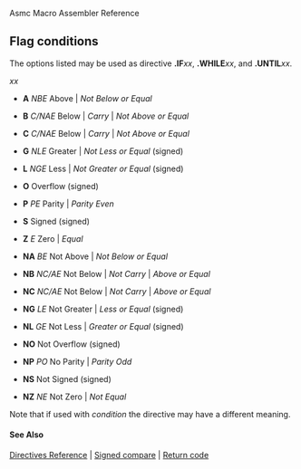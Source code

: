 Asmc Macro Assembler Reference

## Flag conditions

The options listed may be used as directive **.IF**_xx_, **.WHILE**_xx_, and **.UNTIL**_xx_.

_xx_

- **A**
_NBE_
Above | _Not Below or Equal_

- **B**
_C/NAE_
Below | _Carry_ | _Not Above or Equal_

- **C**
_C/NAE_
Below | _Carry_ | _Not Above or Equal_

- **G**
_NLE_
Greater | _Not Less or Equal_ (signed)

- **L**
_NGE_
Less | _Not Greater or Equal_ (signed)

- **O**
Overflow (signed)

- **P**
_PE_
Parity | _Parity Even_

- **S**
Signed (signed)

- **Z**
_E_
Zero | _Equal_

- **NA**
_BE_
Not Above | _Not Below or Equal_

- **NB**
_NC/AE_
Not Below | _Not Carry_ | _Above or Equal_

- **NC**
_NC/AE_
Not Below | _Not Carry_ | _Above or Equal_

- **NG**
_LE_
Not Greater | _Less or Equal_ (signed)

- **NL**
_GE_
Not Less | _Greater or Equal_ (signed)

- **NO**
Not Overflow (signed)

- **NP**
_PO_
No Parity | _Parity Odd_

- **NS**
Not Signed (signed)

- **NZ**
_NE_
Not Zero | _Not Equal_

Note that if used with _condition_ the directive may have a different meaning.

#### See Also

[Directives Reference](readme.md) | [Signed compare](signed.md) | [Return code](return.md)
